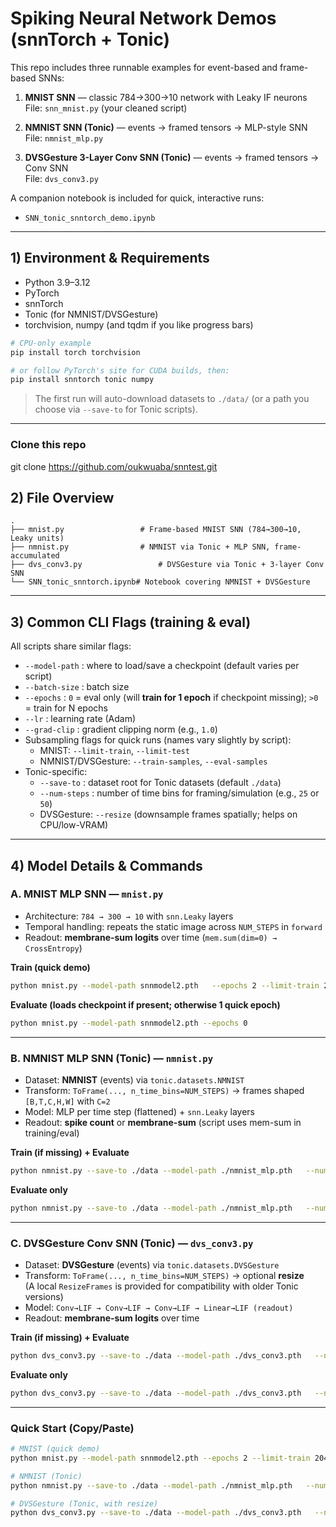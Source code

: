 # Spiking Neural Network Demos (snnTorch + Tonic)

This repo includes three runnable examples for event-based and frame-based SNNs:

1. **MNIST SNN** — classic 784→300→10 network with Leaky IF neurons  
   File: `snn_mnist.py` (your cleaned script)

2. **NMNIST SNN (Tonic)** — events → framed tensors → MLP-style SNN  
   File: `nmnist_mlp.py`

3. **DVSGesture 3-Layer Conv SNN (Tonic)** — events → framed tensors → Conv SNN  
   File: `dvs_conv3.py`

A companion notebook is included for quick, interactive runs:

- `SNN_tonic_snntorch_demo.ipynb`

---

## 1) Environment & Requirements

- Python 3.9–3.12
- PyTorch
- snnTorch
- Tonic (for NMNIST/DVSGesture)
- torchvision, numpy (and tqdm if you like progress bars)

```bash
# CPU-only example
pip install torch torchvision

# or follow PyTorch's site for CUDA builds, then:
pip install snntorch tonic numpy
```

> The first run will auto-download datasets to `./data/` (or a path you choose via `--save-to` for Tonic scripts).

---
### Clone this repo
git clone https://github.com/oukwuaba/snntest.git

## 2) File Overview

```
.
├── mnist.py                 # Frame-based MNIST SNN (784→300→10, Leaky units)
├── nmnist.py                # NMNIST via Tonic + MLP SNN, frame-accumulated
├── dvs_conv3.py                 # DVSGesture via Tonic + 3-layer Conv SNN
└── SNN_tonic_snntorch.ipynb# Notebook covering NMNIST + DVSGesture
```

---

## 3) Common CLI Flags (training & eval)

All scripts share similar flags:

- `--model-path` : where to load/save a checkpoint (default varies per script)
- `--batch-size` : batch size
- `--epochs`     : `0` = eval only (will **train for 1 epoch** if checkpoint missing); `>0` = train for N epochs
- `--lr`         : learning rate (Adam)
- `--grad-clip`  : gradient clipping norm (e.g., `1.0`)
- Subsampling flags for quick runs (names vary slightly by script):
  - MNIST: `--limit-train`, `--limit-test`
  - NMNIST/DVSGesture: `--train-samples`, `--eval-samples`
- Tonic-specific:
  - `--save-to`   : dataset root for Tonic datasets (default `./data`)
  - `--num-steps` : number of time bins for framing/simulation (e.g., `25` or `50`)
  - DVSGesture: `--resize` (downsample frames spatially; helps on CPU/low-VRAM)

---

## 4) Model Details & Commands

### A. MNIST MLP SNN — `mnist.py`

- Architecture: `784 → 300 → 10` with `snn.Leaky` layers  
- Temporal handling: repeats the static image across `NUM_STEPS` in `forward`  
- Readout: **membrane-sum logits** over time (`mem.sum(dim=0) → CrossEntropy`)

**Train (quick demo)**
```bash
python mnist.py --model-path snnmodel2.pth   --epochs 2 --limit-train 2048 --limit-test 512   --batch-size 64 --lr 1e-3 --grad-clip 1.0
```

**Evaluate (loads checkpoint if present; otherwise 1 quick epoch)**
```bash
python mnist.py --model-path snnmodel2.pth --epochs 0
```

---

### B. NMNIST MLP SNN (Tonic) — `nmnist.py`

- Dataset: **NMNIST** (events) via `tonic.datasets.NMNIST`
- Transform: `ToFrame(..., n_time_bins=NUM_STEPS)` → frames shaped `[B,T,C,H,W]` with `C=2`
- Model: MLP per time step (flattened) + `snn.Leaky` layers
- Readout: **spike count** or **membrane-sum** (script uses mem-sum in training/eval)

**Train (if missing) + Evaluate**
```bash
python nmnist.py --save-to ./data --model-path ./nmnist_mlp.pth   --num-steps 25 --batch-size 64 --eval-samples 256   --train-epochs 2 --train-samples 2048 --lr 1e-3 --grad-clip 1.0
```

**Evaluate only**
```bash
python nmnist.py --save-to ./data --model-path ./nmnist_mlp.pth   --num-steps 25 --batch-size 64 --eval-samples 256
```

---

### C. DVSGesture Conv SNN (Tonic) — `dvs_conv3.py`

- Dataset: **DVSGesture** (events) via `tonic.datasets.DVSGesture`
- Transform: `ToFrame(..., n_time_bins=NUM_STEPS)` → optional **resize**  
  (A local `ResizeFrames` is provided for compatibility with older Tonic versions)
- Model: `Conv→LIF → Conv→LIF → Conv→LIF → Linear→LIF (readout)`
- Readout: **membrane-sum logits** over time

**Train (if missing) + Evaluate**
```bash
python dvs_conv3.py --save-to ./data --model-path ./dvs_conv3.pth   --num-steps 25 --batch-size 8 --eval-samples 64 --resize 64   --train-epochs 1 --train-samples 512 --lr 1e-3 --grad-clip 1.0
```

**Evaluate only**
```bash
python dvs_conv3.py --save-to ./data --model-path ./dvs_conv3.pth   --num-steps 25 --batch-size 8 --eval-samples 64 --resize 64
```

---

### Quick Start (Copy/Paste)

```bash
# MNIST (quick demo)
python mnist.py --model-path snnmodel2.pth --epochs 2 --limit-train 2048 --limit-test 512

# NMNIST (Tonic)
python nmnist.py --save-to ./data --model-path ./nmnist_mlp.pth   --num-steps 25 --batch-size 64 --eval-samples 256   --train-epochs 2 --train-samples 2048

# DVSGesture (Tonic, with resize)
python dvs_conv3.py --save-to ./data --model-path ./dvs_conv3.pth   --num-steps 25 --batch-size 8 --eval-samples 64 --resize 64   --train-epochs 1 --train-samples 512
```
